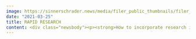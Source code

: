 ```yaml
---
image: https://sinnerschrader.news/media/filer_public_thumbnails/filer_public/93/99/93991f40-3c60-4b57-a686-5a989b5a2a42/480px_rapid_research.png__480x288_q85_crop_subsampling-2_upscale.png
date: "2021-03-25"
title: RAPID RESEARCH
content: <div class="newsbody"><p><strong>How to incorporate research in agency-based agile product development</strong></p><p>Why is rapid user research the essence to truly successful product development? In times of exponential growth of digital connectivity and information overload, we are experiencing a constant flow of innovation, disruption, — and sometimes chaos — that is moving us ahead, even faster than we have ever imagined. As a result it is nowadays crucial to place the human being at the center of our attention and thus also of our design process. Making design decisions without focusing on the human perspective can lead to assumption based conclusions that tend to be highly influenced by individual experiences or likings. This increases the risk that teams build the wrong features, which leads to products not performing in their intended way. By incorporating design research in a more iterative way into the design and development process, product teams are enabled to learn and innovate continuously. This way we guarantee that design decisions are based on research findings, therefore minimizing prejudices, opinions, and guesses about the end users behavior.</p><p>That is why SinnerSchrader puts a lot of emphasis on embedding design researchers into the fast-paced environments of agile product teams. By considering research as an integral part of the design process we permanently obtain the information needed to make the right decisions while sprinting. In this way, we can create significant value in the shortest possible time, using various research approaches. This applies both to the further development of digital products and to the development of new ideas and concepts. Thereby, research should be utilized throughout the entire development of a product, rather than just at the beginning or end of the process.</p><p>At SinnerSchrader, product teams are equipped with one responsible researcher. This way the team can get concrete answers to their open questions, such as&#58; “is there a need for a specific feature” and “is it worth investing the time to build it” or “to find out if a functionality is understood by the users”. On the other hand, it is the researcher‘s job to continuously challenge the team’s work to guarantee a human-centered design process, and to consult whenever there is a need for validation. Besides that, a close communication with the other researchers is essential to share findings, avoid duplication of research efforts, and combine cross-cutting issues where appropriate.</p><p>But how do you come up with valid results as a single researcher for your team in such a dense frequency? So called “Rapid Research Methods” allow us to inform the product design without taking too much time and delaying the sprint rhythm. From the exploration of future scenarios to field research to the testing of products, these methods must be scientifically set up, applied, and above all evaluated to quickly uncover the necessary insights. A prerequisite for this is to focus on the essence of one problem and finding answers to that while categorically leaving all topics aside that currently do not urgently need to be explored. This is the only way to find answers quickly, easily, and effectively. The reason why this way of rapid research is really powerful is because you automatically create a flywheel effect where from one set of answered questions or validated assumptions, others emerge. These newly resulting questions directly become the next topic for the team’s researcher.</p><p>For us, this approach, checking claims, getting informed, and making decisions based on data and insights is just as much of a basic requirement for any product team as creating wireframes or prototypes.</p><p>Written by Hanna Rosinski</p><p><a class="news-backlink" href="/en/"><svg class="svg-ico svg-ico--arrow-left"><use xlink&#58;href="#arrow-down"></use></svg>Back to the overview</a></p></div>
---
```

